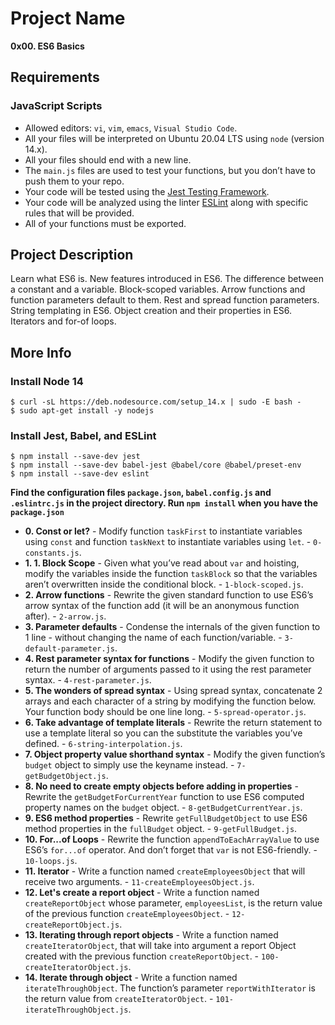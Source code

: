 # Project Name
**0x00. ES6 Basics**

##  Requirements

### JavaScript Scripts
*   Allowed editors: `vi`, `vim`, `emacs`, `Visual Studio Code`.
*   All your files will be interpreted on Ubuntu 20.04 LTS using `node` (version 14.x).
*   All your files should end with a new line.
*   The `main.js` files are used to test your functions, but you don’t have to push them to your repo.
*   Your code will be tested using the [Jest Testing Framework](https://jestjs.io/).
*   Your code will be analyzed using the linter [ESLint](https://eslint.org/) along with specific rules that will be provided.
*   All of your functions must be exported.

## Project Description
Learn what ES6 is.
New features introduced in ES6.
The difference between a constant and a variable.
Block-scoped variables.
Arrow functions and function parameters default to them.
Rest and spread function parameters.
String templating in ES6.
Object creation and their properties in ES6.
Iterators and for-of loops.

## More Info
### Install Node 14
```
$ curl -sL https://deb.nodesource.com/setup_14.x | sudo -E bash -
$ sudo apt-get install -y nodejs
```

### Install Jest, Babel, and ESLint
```
$ npm install --save-dev jest
$ npm install --save-dev babel-jest @babel/core @babel/preset-env
$ npm install --save-dev eslint
```

**Find the configuration files `package.json`, `babel.config.js` and `.eslintrc.js` in the project directory. Run `npm install` when you have the `package.json`**


* **0. Const or let?** - Modify function `taskFirst` to instantiate variables using `const` and function `taskNext` to instantiate variables using `let`. - `0-constants.js`.
* **1. 1. Block Scope** - Given what you’ve read about `var` and hoisting, modify the variables inside the function `taskBlock` so that the variables aren’t overwritten inside the conditional block. - `1-block-scoped.js`.
* **2. Arrow functions** - Rewrite the given standard function to use ES6’s arrow syntax of the function add (it will be an anonymous function after). - `2-arrow.js`.
* **3. Parameter defaults** - Condense the internals of the given function to 1 line - without changing the name of each function/variable. - `3-default-parameter.js`.
* **4. Rest parameter syntax for functions** - Modify the given function to return the number of arguments passed to it using the rest parameter syntax. - `4-rest-parameter.js`.
* **5. The wonders of spread syntax** - Using spread syntax, concatenate 2 arrays and each character of a string by modifying the function below. Your function body should be one line long. - `5-spread-operator.js`.
* **6. Take advantage of template literals** - Rewrite the return statement to use a template literal so you can the substitute the variables you’ve defined. - `6-string-interpolation.js`.
* **7. Object property value shorthand syntax** - Modify the given function’s `budget` object to simply use the keyname instead. - `7-getBudgetObject.js`.
* **8. No need to create empty objects before adding in properties** - Rewrite the `getBudgetForCurrentYear` function to use ES6 computed property names on the `budget` object. - `8-getBudgetCurrentYear.js`.
* **9. ES6 method properties** - Rewrite `getFullBudgetObject` to use ES6 method properties in the `fullBudget` object. - `9-getFullBudget.js`.
* **10. For...of Loops** - Rewrite the function `appendToEachArrayValue` to use ES6’s `for...of` operator. And don’t forget that `var` is not ES6-friendly. - `10-loops.js`.
* **11. Iterator** - Write a function named `createEmployeesObject` that will receive two arguments. - `11-createEmployeesObject.js`.
* **12. Let's create a report object** - Write a function named `createReportObject` whose parameter, `employeesList`, is the return value of the previous function `createEmployeesObject`. - `12-createReportObject.js`.
* **13. Iterating through report objects** - Write a function named `createIteratorObject`, that will take into argument a report Object created with the previous function `createReportObject`. - `100-createIteratorObject.js`.
* **14. Iterate through object** - Write a function named `iterateThroughObject`. The function’s parameter `reportWithIterator` is the return value from `createIteratorObject`. - `101-iterateThroughObject.js`.
